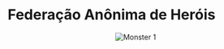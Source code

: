 # Federação Anônima de Heróis
<div align="center">
  <img src="https://user-images.githubusercontent.com/39541807/78850427-90b1c180-79ed-11ea-802f-75d20977754e.png" alt="Monster 1" align="center">  
</div>

                
                
                 
                 
                 
                
